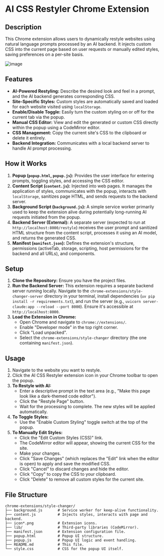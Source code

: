 # AI CSS Restyler Chrome Extension

## Description

This Chrome extension allows users to dynamically restyle websites using natural language prompts processed by an AI backend. It injects custom CSS into the current page based on user requests or manually edited styles, saving preferences on a per-site basis.

![image](https://github.com/user-attachments/assets/993a2070-218b-4ee2-83ed-32b56788c048)


## Features

*   **AI-Powered Restyling:** Describe the desired look and feel in a prompt, and the AI backend generates corresponding CSS.
*   **Site-Specific Styles:** Custom styles are automatically saved and loaded for each website visited using `localStorage`.
*   **Enable/Disable Toggle:** Easily turn the custom styling on or off for the current tab via the popup.
*   **Manual CSS Editor:** View and edit the generated or custom CSS directly within the popup using a CodeMirror editor.
*   **CSS Management:** Copy the current site's CSS to the clipboard or delete it entirely.
*   **Backend Integration:** Communicates with a local backend server to handle AI prompt processing.

## How it Works

1.  **Popup (`popup.html`, `popup.js`):** Provides the user interface for entering prompts, toggling styles, and accessing the CSS editor.
2.  **Content Script (`content.js`):** Injected into web pages. It manages the application of styles, communicates with the popup, interacts with `localStorage`, sanitizes page HTML, and sends requests to the backend server.
3.  **Background Script (`background.js`):** A simple service worker primarily used to keep the extension alive during potentially long-running AI requests initiated from the popup.
4.  **Backend Server (External):** A separate server (expected to run at `http://localhost:8000/restyle`) receives the user prompt and sanitized HTML structure from the content script, processes it using an AI model, and returns the generated CSS.
5.  **Manifest (`manifest.json`):** Defines the extension's structure, permissions (activeTab, storage, scripting, host permissions for the backend and all URLs), and components.

## Setup

1.  **Clone the Repository:** Ensure you have the project files.
2.  **Run the Backend Server:** This extension requires a separate backend server running locally. Navigate to the `chrome-extensions/style-changer-server` directory in your terminal, install dependencies (`uv pip install -r requirements.txt`), and run the server (e.g., `uvicorn server-claude:app --reload --port 8000`). Ensure it's accessible at `http://localhost:8000`.
3.  **Load the Extension in Chrome:**
    *   Open Chrome and navigate to `chrome://extensions/`.
    *   Enable "Developer mode" in the top right corner.
    *   Click "Load unpacked".
    *   Select the `chrome-extensions/style-changer` directory (the one containing `manifest.json`).

## Usage

1.  Navigate to the website you want to restyle.
2.  Click the AI CSS Restyler extension icon in your Chrome toolbar to open the popup.
3.  **To Restyle with AI:**
    *   Enter a descriptive prompt in the text area (e.g., "Make this page look like a dark-themed code editor").
    *   Click the "Restyle Page" button.
    *   Wait for the processing to complete. The new styles will be applied automatically.
4.  **To Toggle Styles:**
    *   Use the "Enable Custom Styling" toggle switch at the top of the popup.
5.  **To Manually Edit Styles:**
    *   Click the "Edit Custom Styles (CSS)" link.
    *   The CodeMirror editor will appear, showing the current CSS for the site.
    *   Make your changes.
    *   Click "Save Changes" (which replaces the "Edit" link when the editor is open) to apply and save the modified CSS.
    *   Click "Cancel" to discard changes and hide the editor.
    *   Click "Copy" to copy the CSS to your clipboard.
    *   Click "Delete" to remove all custom styles for the current site.

## File Structure

```
chrome-extensions/style-changer/
├── background.js       # Service worker for keep-alive functionality.
├── content.js          # Injects styles, interacts with page and backend.
├── icon*.png           # Extension icons.
├── lib/                # Third-party libraries (CodeMirror).
├── manifest.json       # Extension configuration file.
├── popup.html          # Popup UI structure.
├── popup.js            # Popup UI logic and event handling.
├── README.md           # This file.
└── style.css           # CSS for the popup UI itself.
